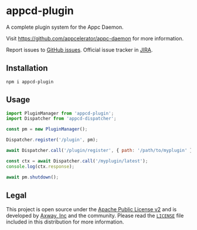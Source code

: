 # appcd-plugin

A complete plugin system for the Appc Daemon.

Visit https://github.com/appcelerator/appc-daemon for more information.

Report issues to [GitHub issues][2]. Official issue tracker in [JIRA][3].

## Installation

	npm i appcd-plugin

## Usage

```javascript
import PluginManager from 'appcd-plugin';
import Dispatcher from 'appcd-dispatcher';

const pm = new PluginManager();

Dispatcher.register('/plugin', pm);

await Dispatcher.call('/plugin/register', { path: '/path/to/myplugin' });

const ctx = await Dispatcher.call('/myplugin/latest');
console.log(ctx.response);
```

```js
await pm.shutdown();
```

## Legal

This project is open source under the [Apache Public License v2][1] and is developed by
[Axway, Inc](http://www.axway.com/) and the community. Please read the [`LICENSE`][1] file included
in this distribution for more information.

[1]: https://github.com/appcelerator/appc-daemon/blob/master/packages/appcd-plugin/LICENSE
[2]: https://github.com/appcelerator/appc-daemon/issues
[3]: https://jira.appcelerator.org/projects/DAEMON/issues
